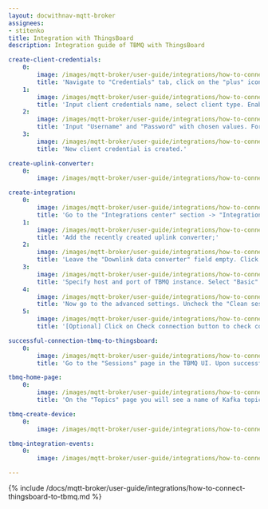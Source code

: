 ```yaml
---
layout: docwithnav-mqtt-broker
assignees:
- stitenko
title: Integration with ThingsBoard
description: Integration guide of TBMQ with ThingsBoard

create-client-credentials:
    0:
        image: /images/mqtt-broker/user-guide/integrations/how-to-connect-tbqm-to-thingsboard/tbmq-add-client-credentials-1-pe.png
        title: 'Navigate to "Credentials" tab, click on the "plus" icon in the top right corner of the table;'
    1:
        image: /images/mqtt-broker/user-guide/integrations/how-to-connect-tbqm-to-thingsboard/tbmq-add-client-credentials-2-pe.png
        title: 'Input client credentials name, select client type. Enable "Basic" authentication type.'
    2:
        image: /images/mqtt-broker/user-guide/integrations/how-to-connect-tbqm-to-thingsboard/tbmq-add-client-credentials-3-pe.png
        title: 'Input "Username" and "Password" with chosen values. For example, use `tb-pe` value for Username and `secret` for Password fields. Click "Add" to save credentials.'
    3:
        image: /images/mqtt-broker/user-guide/integrations/how-to-connect-tbqm-to-thingsboard/tbmq-add-client-credentials-4-pe.png
        title: 'New client credential is created.'

create-uplink-converter:
    0:
        image: /images/mqtt-broker/user-guide/integrations/how-to-connect-tbqm-to-thingsboard/tbmq-uplink-converter-tbel-1-pe.png

create-integration:
    0:
        image: /images/mqtt-broker/user-guide/integrations/how-to-connect-tbqm-to-thingsboard/tbmq-integration-add-integration-1-pe.png
        title: 'Go to the "Integrations center" section -> "Integrations" page and click "plus" icon to add a new integration. Name it "MQTT Integration", select type "MQTT";'
    1:
        image: /images/mqtt-broker/user-guide/integrations/how-to-connect-tbqm-to-thingsboard/tbmq-integration-add-integration-2-pe.png
        title: 'Add the recently created uplink converter;'
    2:
        image: /images/mqtt-broker/user-guide/integrations/how-to-connect-tbqm-to-thingsboard/tbmq-integration-add-integration-3-pe.png
        title: 'Leave the "Downlink data converter" field empty. Click "Skip";'
    3:
        image: /images/mqtt-broker/user-guide/integrations/how-to-connect-tbqm-to-thingsboard/tbmq-integration-add-integration-4-pe.png
        title: 'Specify host and port of TBMQ instance. Select "Basic" credentials type and specify TBMQ client credentials. Add a topic filter: "tb/mqtt-integration-tutorial/sensors/+/temperature" and select an MQTT QoS level higher than 0;'
    4:
        image: /images/mqtt-broker/user-guide/integrations/how-to-connect-tbqm-to-thingsboard/tbmq-integration-add-integration-5-pe.png
        title: 'Now go to the advanced settings. Uncheck the "Clean session" parameter and specify client ID as `tbpeintegration`;'
    5:
        image: /images/mqtt-broker/user-guide/integrations/how-to-connect-tbqm-to-thingsboard/tbmq-integration-add-integration-6-pe.png
        title: '[Optional] Click on Check connection button to check connection to TBMQ. Click Add button to create the integration.'

successful-connection-tbmq-to-thingsboard:
    0:
        image: /images/mqtt-broker/user-guide/integrations/how-to-connect-tbqm-to-thingsboard/tbmq-sessions-1-pe.png
        title: 'Go to the "Sessions" page in the TBMQ UI. Upon successful establishment of the connection ThingsBoard to TBMQ, we will see a new session and its status - "Connected".'

tbmq-home-page:
    0:
        image: /images/mqtt-broker/user-guide/integrations/how-to-connect-tbqm-to-thingsboard/tbmq-home-page-1-pe.png
        title: 'On the "Topics" page you will see a name of Kafka topic (which corresponds to the client ID specified in the MQTT integration), number of partitions, replication factor and size of the topic.'

tbmq-create-device:
    0:
        image: /images/mqtt-broker/user-guide/integrations/how-to-connect-tbqm-to-thingsboard/tbmq-create-device-1-pe.png

tbmq-integration-events:
    0:
        image: /images/mqtt-broker/user-guide/integrations/how-to-connect-tbqm-to-thingsboard/tbmq-integration-events-1-pe.png

---
```


{% include /docs/mqtt-broker/user-guide/integrations/how-to-connect-thingsboard-to-tbmq.md %}
